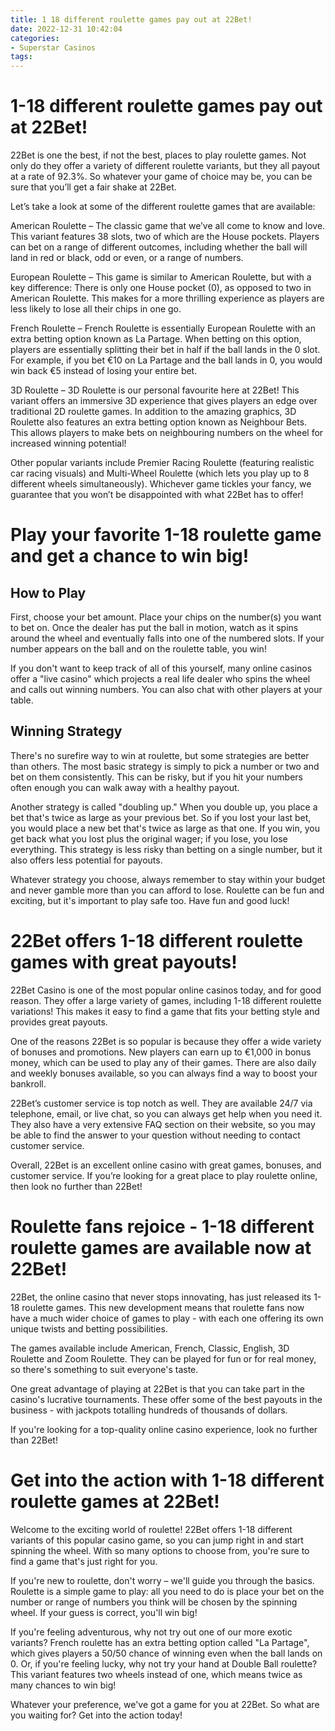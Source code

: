 ```yaml
---
title: 1 18 different roulette games pay out at 22Bet!
date: 2022-12-31 10:42:04
categories:
- Superstar Casinos
tags:
---
```



#  1-18 different roulette games pay out at 22Bet!

22Bet is one the best, if not the best, places to play roulette games. Not only do they offer a variety of different roulette variants, but they all payout at a rate of 92.3%. So whatever your game of choice may be, you can be sure that you’ll get a fair shake at 22Bet.

Let’s take a look at some of the different roulette games that are available:

American Roulette – The classic game that we’ve all come to know and love. This variant features 38 slots, two of which are the House pockets. Players can bet on a range of different outcomes, including whether the ball will land in red or black, odd or even, or a range of numbers.

European Roulette – This game is similar to American Roulette, but with a key difference: There is only one House pocket (0), as opposed to two in American Roulette. This makes for a more thrilling experience as players are less likely to lose all their chips in one go.

French Roulette – French Roulette is essentially European Roulette with an extra betting option known as La Partage. When betting on this option, players are essentially splitting their bet in half if the ball lands in the 0 slot. For example, if you bet €10 on La Partage and the ball lands in 0, you would win back €5 instead of losing your entire bet.

3D Roulette – 3D Roulette is our personal favourite here at 22Bet! This variant offers an immersive 3D experience that gives players an edge over traditional 2D roulette games. In addition to the amazing graphics, 3D Roulette also features an extra betting option known as Neighbour Bets. This allows players to make bets on neighbouring numbers on the wheel for increased winning potential!

Other popular variants include Premier Racing Roulette (featuring realistic car racing visuals) and Multi-Wheel Roulette (which lets you play up to 8 different wheels simultaneously). Whichever game tickles your fancy, we guarantee that you won’t be disappointed with what 22Bet has to offer!

#  Play your favorite 1-18 roulette game and get a chance to win big!

## How to Play

First, choose your bet amount. Place your chips on the number(s) you want to bet on. Once the dealer has put the ball in motion, watch as it spins around the wheel and eventually falls into one of the numbered slots. If your number appears on the ball and on the roulette table, you win!

If you don't want to keep track of all of this yourself, many online casinos offer a "live casino" which projects a real life dealer who spins the wheel and calls out winning numbers. You can also chat with other players at your table.

## Winning Strategy

There's no surefire way to win at roulette, but some strategies are better than others. The most basic strategy is simply to pick a number or two and bet on them consistently. This can be risky, but if you hit your numbers often enough you can walk away with a healthy payout.

Another strategy is called "doubling up." When you double up, you place a bet that's twice as large as your previous bet. So if you lost your last bet, you would place a new bet that's twice as large as that one. If you win, you get back what you lost plus the original wager; if you lose, you lose everything. This strategy is less risky than betting on a single number, but it also offers less potential for payouts.

Whatever strategy you choose, always remember to stay within your budget and never gamble more than you can afford to lose. Roulette can be fun and exciting, but it's important to play safe too. Have fun and good luck!

#  22Bet offers 1-18 different roulette games with great payouts!

22Bet Casino is one of the most popular online casinos today, and for good reason. They offer a large variety of games, including 1-18 different roulette variations! This makes it easy to find a game that fits your betting style and provides great payouts.

One of the reasons 22Bet is so popular is because they offer a wide variety of bonuses and promotions. New players can earn up to €1,000 in bonus money, which can be used to play any of their games. There are also daily and weekly bonuses available, so you can always find a way to boost your bankroll.

22Bet’s customer service is top notch as well. They are available 24/7 via telephone, email, or live chat, so you can always get help when you need it. They also have a very extensive FAQ section on their website, so you may be able to find the answer to your question without needing to contact customer service.

Overall, 22Bet is an excellent online casino with great games, bonuses, and customer service. If you’re looking for a great place to play roulette online, then look no further than 22Bet!

#  Roulette fans rejoice - 1-18 different roulette games are available now at 22Bet!

22Bet, the online casino that never stops innovating, has just released its 1-18 roulette games. This new development means that roulette fans now have a much wider choice of games to play - with each one offering its own unique twists and betting possibilities.

The games available include American, French, Classic, English, 3D Roulette and Zoom Roulette. They can be played for fun or for real money, so there's something to suit everyone's taste.

One great advantage of playing at 22Bet is that you can take part in the casino's lucrative tournaments. These offer some of the best payouts in the business - with jackpots totalling hundreds of thousands of dollars.

If you're looking for a top-quality online casino experience, look no further than 22Bet!

#  Get into the action with 1-18 different roulette games at 22Bet!

Welcome to the exciting world of roulette! 22Bet offers 1-18 different variants of this popular casino game, so you can jump right in and start spinning the wheel. With so many options to choose from, you're sure to find a game that's just right for you.

If you're new to roulette, don't worry – we'll guide you through the basics. Roulette is a simple game to play: all you need to do is place your bet on the number or range of numbers you think will be chosen by the spinning wheel. If your guess is correct, you'll win big!

If you're feeling adventurous, why not try out one of our more exotic variants? French roulette has an extra betting option called "La Partage", which gives players a 50/50 chance of winning even when the ball lands on 0. Or, if you're feeling lucky, why not try your hand at Double Ball roulette? This variant features two wheels instead of one, which means twice as many chances to win big!

Whatever your preference, we've got a game for you at 22Bet. So what are you waiting for? Get into the action today!